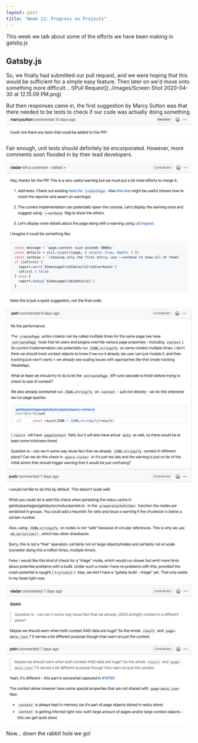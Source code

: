 ```yaml
---
layout: post
title: "Week 13: Progress on Projects"
---
```


This week we talk about some of the efforts we have been making in gatsby.js

## Gatsby.js
So, we finally had submitted our pull request, and we were hoping that this would be sufficient for a simple easy feature. Then later on we'd move onto something more difficult...
![Pull Request](../images/Screen Shot 2020-04-30 at 12.15.09 PM.png)

But then responses came in, the first suggestion by Marcy Sutton was that there needed to be tests to check if our code was actually doing something. 
![Marcy Response](../images/marcy_response.png)

Fair enough, unit tests should definitely be encorporated.
However, more comments soon flooded in by their lead developers. 

![response 1](../images/response1.png)
![response 3](../images/response3.png)
![response 4](../images/response4.png)
![response 5](../images/response5.png)
![response 6](../images/response6.png)

Now... down the rabbit hole we go!
